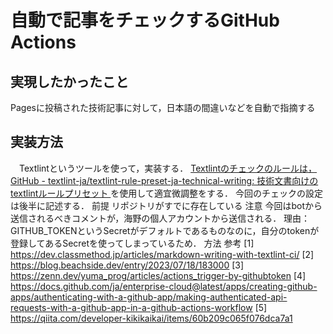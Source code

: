 # 自動で記事をチェックするGitHub Actions
## 実現したかったこと
 Pagesに投稿された技術記事に対して，日本語の間違いなどを自動で指摘する

## 実装方法
　Textlintというツールを使って，実装する．
[Textlintのチェックのルールは，GitHub - textlint-ja/textlint-rule-preset-ja-technical-writing: 技術文書向けのtextlintルールプリセット ](https://dev.classmethod.jp/articles/markdown-writing-with-textlint-ci/)
を使用して適宜微調整をする． 今回のチェックの設定は後半に記述する．
前提
リポジトリがすでに存在している
注意
今回はbotから送信されるべきコメントが，海野の個人アカウントから送信される．
理由：GITHUB_TOKENというSecretがデフォルトであるものなのに，自分のtokenが登録してあるSecretを使ってしまっているため．
方法
参考
[1] https://dev.classmethod.jp/articles/markdown-writing-with-textlint-ci/
[2] https://blog.beachside.dev/entry/2023/07/18/183000
[3] https://zenn.dev/yuma_prog/articles/actions_trigger-by-githubtoken
[4] https://docs.github.com/ja/enterprise-cloud@latest/apps/creating-github-apps/authenticating-with-a-github-app/making-authenticated-api-requests-with-a-github-app-in-a-github-actions-workflow
[5] https://qiita.com/developer-kikikaikai/items/60b209c065f076dca7a1


